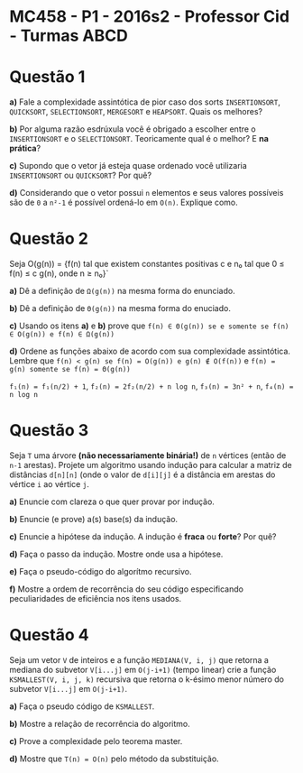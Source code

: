 # MC458 - P1 - 2016s2 - Professor Cid - Turmas ABCD

# Questão 1

**a)** Fale a complexidade assintótica de pior caso dos sorts `INSERTIONSORT`, `QUICKSORT`, `SELECTIONSORT`, `MERGESORT` e `HEAPSORT`. Quais os melhores?

**b)** Por alguma razão esdrúxula você é obrigado a escolher entre o `INSERTIONSORT` e o `SELECTIONSORT`. Teoricamente qual é o melhor? E **na prática**?

**c)** Supondo que o vetor já esteja quase ordenado você utilizaria `INSERTIONSORT` ou `QUICKSORT`? Por quê?

**d)** Considerando que o vetor possui `n` elementos e seus valores possíveis são de `0` a `n²-1` é possível ordená-lo em `O(n)`. Explique como.

# Questão 2
Seja O(g(n)) = {f(n) tal que existem constantes positivas c e n₀ tal que 0 ≤ f(n) ≤ c g(n), onde n ≥ n₀}`

**a)** Dê a definição de `Ω(g(n))` na mesma forma do enunciado.

**b)** Dê a definição de `Θ(g(n))` na mesma forma do enuciado.

**c)** Usando os itens **a)** e **b)** prove que `f(n) ∈ Θ(g(n)) se e somente se f(n) ∈ O(g(n)) e f(n) ∈ Ω(g(n))`

**d)** Ordene as funções abaixo de acordo com sua complexidade assintótica. Lembre que `f(n) < g(n) se f(n) = O(g(n)) e g(n) ∉ O(f(n))` e `f(n) = g(n) somente se f(n) = Θ(g(n))`

`f₁(n) = f₁(n/2) + 1`,
`f₂(n) = 2f₂(n/2) + n log n`,
`f₃(n) = 3n² + n`,
`f₄(n) = n log n`

# Questão 3
Seja `T` uma árvore **(não necessariamente binária!)** de `n` vértices (então de `n-1` arestas). Projete um algoritmo usando indução para calcular a matriz de distâncias `d[n][n]` (onde o valor de `d[i][j]` é a distância em arestas do vértice `i` ao vértice `j`.

**a)** Enuncie com clareza o que quer provar por indução.

**b)** Enuncie (e prove) a(s) base(s) da indução.

**c)** Enuncie a hipótese da indução. A indução é **fraca** ou **forte**? Por quê?

**d)** Faça o passo da indução. Mostre onde usa a hipótese.

**e)** Faça o pseudo-código do algorítmo recursivo.

**f)** Mostre a ordem de recorrência do seu código especificando peculiaridades de eficiência nos itens usados.

# Questão 4

Seja um vetor `V` de inteiros e a função `MEDIANA(V, i, j)` que retorna a mediana do subvetor `V[i...j]` em `O(j-i+1)` (tempo linear) crie a função `KSMALLEST(V, i, j, k)` recursiva que retorna o k-ésimo menor número do subvetor `V[i...j]` em `O(j-i+1)`.

**a)** Faça o pseudo código de `KSMALLEST`.

**b)** Mostre a relação de recorrência do algoritmo.

**c)** Prove a complexidade pelo teorema master.

**d)** Mostre que `T(n) = O(n)` pelo método da substituição.
